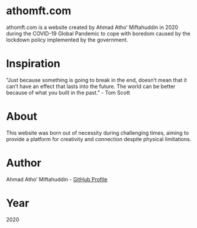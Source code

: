 # athomft.com
athomft.com is a website created by Ahmad Atho’ Miftahuddin in 2020 during the COVID-19 Global Pandemic to cope with boredom caused by the lockdown policy implemented by the government.

# Inspiration
"Just because something is going to break in the end, doesn’t mean that it can’t have an effect that lasts into the future. The world can be better because of what you built in the past." - Tom Scott

# About
This website was born out of necessity during challenging times, aiming to provide a platform for creativity and connection despite physical limitations.

# Author
Ahmad Atho’ Miftahuddin - [GitHub Profile](https://github.com/athomft)

# Year
2020
